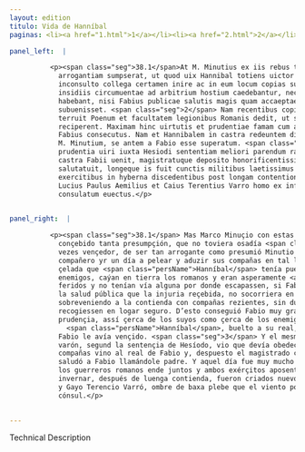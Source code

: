 ```yaml
---
layout: edition
titulo: Vida de Hanníbal
paginas: <li><a href="1.html">1</a></li><li><a href="2.html">2</a></li><li><a href="3.html">3</a></li><li><a href="4.html">4</a></li><li><a href="5.html">5</a></li><li><a href="6.html">6</a></li><li><a href="7.html">7</a></li><li><a href="8.html">8</a></li><li><a href="9.html">9</a></li><li><a href="10.html">10</a></li><li><a href="11.html">11</a></li><li><a href="12.html">12</a></li><li><a href="13.html">13</a></li><li><a href="14.html">14</a></li><li><a href="15.html">15</a></li><li><a href="16.html">16</a></li><li><a href="17.html">17</a></li><li><a href="18.html">18</a></li><li><a href="19.html">19</a></li><li><a href="20.html">20</a></li><li><a href="21.html">21</a></li><li><a href="22.html">22</a></li><li><a href="23.html">23</a></li><li><a href="24.html">24</a></li><li><a href="25.html">25</a></li><li><a href="26.html">26</a></li><li><a href="27.html">27</a></li><li><a href="28.html">28</a></li><li><a href="29.html">29</a></li><li><a href="30.html">30</a></li><li><a href="31.html">31</a></li><li><a href="32.html">32</a></li><li><a href="33.html">33</a></li><li><a href="34.html">34</a></li><li><a href="35.html">35</a></li><li><a href="36.html">36</a></li><li><a href="37.html">37</a></li><li><a href="38.html">38</a></li><li><a href="39.html">39</a></li><li><a href="40.html">40</a></li><li><a href="41.html">41</a></li><li><a href="42.html">42</a></li><li><a href="43.html">43</a></li><li><a href="44.html">44</a></li><li><a href="45.html">45</a></li><li><a href="46.html">46</a></li><li><a href="47.html">47</a></li><li><a href="48.html">48</a></li><li><a href="49.html">49</a></li><li><a href="50.html">50</a></li><li><a href="51.html">51</a></li><li><a href="52.html">52</a></li><li><a href="53.html">53</a></li><li><a href="54.html">54</a></li><li><a href="55.html">55</a></li><li><a href="56.html">56</a></li><li><a href="57.html">57</a></li><li><a href="58.html">58</a></li><li><a href="59.html">59</a></li><li><a href="60.html">60</a></li><li><a href="61.html">61</a></li><li><a href="62.html">62</a></li><li><a href="63.html">63</a></li><li><a href="64.html">64</a></li><li><a href="65.html">65</a></li><li><a href="66.html">66</a></li><li><a href="67.html">67</a></li><li><a href="68.html">68</a></li><li><a href="69.html">69</a></li><li><a href="70.html">70</a></li><li><a href="71.html">71</a></li><li><a href="72.html">72</a></li><li><a href="73.html">73</a></li><li><a href="74.html">74</a></li><li><a href="75.html">75</a></li><li><a href="76.html">76</a></li><li><a href="77.html">77</a></li><li><a href="78.html">78</a></li><li><a href="79.html">79</a></li><li><a href="80.html">80</a></li><li><a href="81.html">81</a></li><li><a href="82.html">82</a></li><li><a href="83.html">83</a></li><li><a href="84.html">84</a></li><li><a href="85.html">85</a></li><li><a href="86.html">86</a></li><li><a href="87.html">87</a></li><li><a href="88.html">88</a></li><li><a href="89.html">89</a></li><li><a href="90.html">90</a></li><li><a href="91.html">91</a></li><li><a href="92.html">92</a></li><li><a href="93.html">93</a></li><li><a href="94.html">94</a></li><li><a href="95.html">95</a></li><li><a href="96.html">96</a></li>

panel_left:  |

          <p><span class="seg">38.1</span>At M. Minutius ex iis rebus tantam sibi
            arrogantiam sumpserat, ut quod uix Hannibal totiens uictor auderet, ausus sit quadam die
            inconsulto collega certamen inire ac in eum locum copias suas perducere, ubi Punicis
            insidiis circumuentae ad arbitrium hostium caedebantur, nec ullam euadendi uiam
            habebant, nisi Fabius publicae salutis magis quam accaeptae iniuriae memor in tempore
            subuenisset. <span class="seg">2</span> Nam recentibus copiis certamini superueniens haud dubie
            terruit Poenum et facultatem legionibus Romanis dedit, ut sese in locum tutum
            reciperent. Maximam hinc uirtutis et prudentiae famam cum apud suos tum apud hostes est
            Fabius consecutus. Nam et Hannibalem in castra redeuntem dixisse tradunt eo praelio a se
            M. Minutium, se antem a Fabio esse superatum. <span class="seg">3</span> Et ipse Minutius cognita
            prudentia uiri iuxta Hesiodi sententiam meliori parendum ratus, cum omnibus copiis in
            castra Fabii uenit, magistratuque deposito honorificentissimis uerbis patrem Fabium
            salutatuit, longeque is fuit cunctis militibus laetissimus dies. Caeterum utrisque
            exercitibus in hyberna discedentibus post longam contentionem creati sunt consules noui
            Lucius Paulus Aemilius et Caius Terentius Varro homo ex infima plaebe populari aura ad
            consulatum euectus.</p>
        

panel_right:  |

          <p><span class="seg">38.1</span> Mas Marco Minuçio con estas cosas avía
            conçebido tanta presumpçión, que no toviera osadía <span class="persName">Hanníbal</span>, tantas
            vezes vençedor, de ser tan arrogante como presumió Minutio sin lo consultar con su
            compañero yr un día a pelear y aduzir sus compañas en tal logar donde, atajadas con
            çelada que <span class="persName">Hanníbal</span> tenía puesta, segund la voluntad de los
            enemigos, caýan en tierra los romanos y eran asperamente <a href="../public/images/1491/172r.png" target="new"><img class="facs" src="../public/images/1491/1491.jpg"/></a>[172r,a]
            feridos y no tenían vía alguna por donde escapassen, si Fabio, teniendo más en memoria
            la salud pública que la injuria reçebida, no socorriera en tiempo. <span class="seg">2</span> Ca,
            sobreveniendo a la contienda con compañas rezientes, sin dubda pudo espantar a los carthagineses y dio facultad a las legiones romanas que se
            recogiessen en logar seguro. D’esto conseguió Fabio muy grand fama de virtud y de
            prudençia, assí çerca de los suyos como çerca de los enemigos. Y cuentan que
              <span class="persName">Hanníbal</span>, buelto a su real, dixo que él vençiera a Minucio, y
            Fabio le avía vençido. <span class="seg">3</span> Y el mesmo Minucio, conosçida la prudençia del
            varón, segund la sentençia de Hesíodo, vio que devía obedeçer al mejor y con todas sus
            compañas vino al real de Fabio y, despuesto el magistrado con muy honoríficas palabras,
            saludó a Fabio llamándole padre. Y aquel día fue muy mucho alegre a maravilla a todos
            los guerreros romanos ende juntos y ambos exérçitos aposentados en sus aparejos para
            invernar, después de luenga contienda, fueron criados nuevos cónsules Lucio Paulo Emilio
            y Gayo Terencio Varró, ombre de baxa plebe que el viento popular avía ensalçado a ser
            cónsul.</p>
        

---
```


Technical Description 